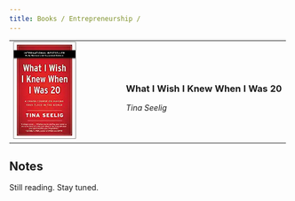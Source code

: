 ```yaml
---
title: Books / Entrepreneurship /
---
```

<table>
    <tr>
        <td>
            <img height="60%" 
                 width="60%" 
                 src="/_assets/images/books/tina-seelig-i-wish.webp" 
                 alt="What I Wish I Knew When I Was 20 book cover"/>
        </td>
        <td>
            <h3>What I Wish I Knew When I Was 20</h3>
            <span><i>Tina Seelig</i></span>
        </td>
    </tr>
</table>

## Notes
Still reading. Stay tuned.